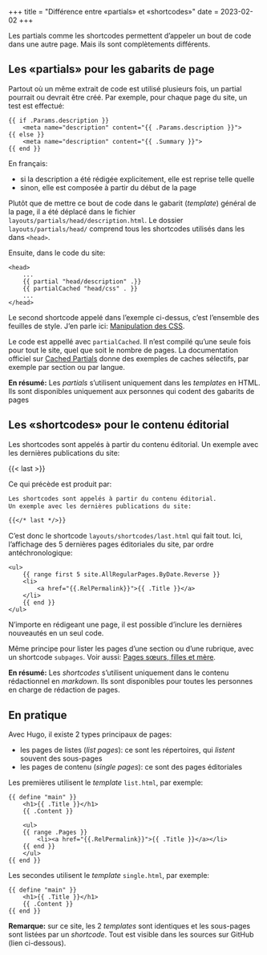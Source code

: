 +++
title = "Différence entre «partials» et «shortcodes»"
date = 2023-02-02
+++

Les partials comme les shortcodes permettent d’appeler un bout de code dans une autre page. Mais ils sont complètements différents.

## Les «partials» pour les gabarits de page

Partout où un même extrait de code est utilisé plusieurs fois, un partial pourrait ou devrait être créé. Par exemple, pour chaque page du site, un test est effectué:

```go-html-template
{{ if .Params.description }}
    <meta name="description" content="{{ .Params.description }}">
{{ else }}
    <meta name="description" content="{{ .Summary }}">
{{ end }}
```

En français:
- si la description a été rédigée explicitement, elle est reprise telle quelle
- sinon, elle est composée à partir du début de la page

Plutôt que de mettre ce bout de code dans le gabarit (*template*) général de la page, il a été déplacé dans le fichier `layouts/partials/head/description.html`. Le dossier `layouts/partials/head/` comprend tous les shortcodes utilisés dans les dans `<head>`.

Ensuite, dans le code du site:

```go-html-template
<head>
    ...
    {{ partial "head/description" .}}
    {{ partialCached "head/css" . }}
    ...
</head>
```
Le second shortcode appelé dans l’exemple ci-dessus, c’est l’ensemble des feuilles de style. J’en parle ici: [Manipulation des CSS](/hugo/css/).

Le code est appellé avec `partialCached`. Il n’est compilé qu’une seule fois pour tout le site, quel que soit le nombre de pages. La documentation officiel sur [Cached Partials](https://gohugo.io/templates/partials/#cached-partials) donne des exemples de caches sélectifs, par exemple par section ou par langue.

**En résumé:** Les *partials* s’utilisent uniquement dans les *templates* en HTML. Ils sont disponibles uniquement aux personnes qui codent des gabarits de pages

## Les «shortcodes» pour le contenu éditorial

Les shortcodes sont appelés à partir du contenu éditorial. Un exemple avec les dernières publications du site:

{{< last >}}

Ce qui précède est produit par:

```markdown
Les shortcodes sont appelés à partir du contenu éditorial.
Un exemple avec les dernières publications du site:

{{</* last */>}}
```

C’est donc le shortcode `layouts/shortcodes/last.html` qui fait tout. 
Ici, l’affichage des 5 dernières pages éditoriales du site, par ordre antéchronologique:

```go-html-template
<ul>
    {{ range first 5 site.AllRegularPages.ByDate.Reverse }}
    <li>
        <a href="{{.RelPermalink}}">{{ .Title }}</a>
    </li>
    {{ end }}
</ul>
```

N’importe en rédigeant une page, il est possible d’inclure les dernières nouveautés en un seul code.

Même principe pour lister les pages d’une section ou d’une rubrique, avec un shortcode `subpages`.
Voir aussi: [Pages sœurs, filles et mère](http://localhost:1313/hugo/siblings/).

**En résumé:** Les *shortcodes* s’utilisent uniquement dans le contenu rédactionnel en *markdown*. Ils sont disponibles pour toutes les personnes en charge de rédaction de pages.

## En pratique

Avec Hugo, il existe 2 types principaux de pages:

- les pages de listes (*list pages*): ce sont les répertoires, qui *listent* souvent des sous-pages
- les pages de contenu (*single pages*): ce sont des pages éditoriales

Les premières utilisent le *template* `list.html`, par exemple:

```go-html-template
{{ define "main" }}
    <h1>{{ .Title }}</h1>
    {{ .Content }}
    
    <ul>
    {{ range .Pages }}
        <li><a href="{{.RelPermalink}}">{{ .Title }}</a></li>
    {{ end }}
    </ul>
{{ end }}
```
Les secondes utilisent le *template* `single.html`, par exemple:

```go-html-template
{{ define "main" }}
    <h1>{{ .Title }}</h1>
    {{ .Content }}
{{ end }}
```

**Remarque:** sur ce site, les 2 *templates* sont identiques et les sous-pages sont listées par un *shortcode*. Tout est visible dans les sources sur GitHub (lien ci-dessous).